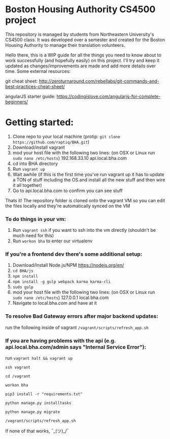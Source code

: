 # Boston Housing Authority CS4500 project
This repository is managed by students from Northeastern University's CS4500 class. It was developed over a semester and created for the Boston Housing Authority to manage their translation volunteers.


Hello there, this is a WIP guide for all the things you need to know about to work successfully (and hopefully easily) on this project. I'll try and keep it updated as changes/improvements are made and add more details over time.
Some external resources:

git cheat sheet: http://zeroturnaround.com/rebellabs/git-commands-and-best-practices-cheat-sheet/

angularJS starter guide: https://codingislove.com/angularjs-for-complete-beginners/
 

# Getting started:

1. Clone repo to your local machine (protip: `git clone https://github.com/raptiq/BHA.git`)
2. Download/install vagrant
3. mod your host file with the following two lines: (on OSX or Linux run `sudo nano /etc/hosts`)
192.168.33.10 api.local.bha.com
4. cd into BHA directory
5. Run `vagrant up`
6. Wait awhile (if this is the first time you've run vagrant up it has to update a TON of stuff including the OS and install all the new stuff and then wire it all together)
7. Go to api.local.bha.com to confirm you can see stuff

Thats it! The repository folder is cloned onto the vagrant VM so you can edit the files locally and they're automatically synced on the VM

### To do things in your vm:
1. Run `vagrant ssh` if you want to ssh into the vm directly (shouldn't be much need for this)
2. Run `workon bha` to enter our virtualenv

### If you're a frontend dev there's some additional setup:

1. Download/Install Node.js/NPM https://nodejs.org/en/
2. `cd BHA/js`
3. `npm install`
4. `npm install -g gulp webpack karma karma-cli`
5. `sudo gulp`
6. mod your host file with the following two lines: (on OSX or Linux run `sudo nano /etc/hosts`)
127.0.0.1 local.bha.com
7. Navigate to local.bha.com and have at it

 
### To resolve Bad Gateway errors after major backend updates:

run the following inside of vagrant
`/vagrant/scripts/refresh_app.sh`

### If you are having problems with the api (e.g. api.local.bha.com/admin says "Internal Service Error"):
run `vagrant halt && vagrant up`

`ssh vagrant`

`cd /vagrant`

`workon bha`

`pip3 install -r "requirements.txt"`

`python manage.py installtasks`

`python manage.py migrate`

`/vagrant/scripts/refresh_app.sh`

If none of that works, ¯\_(ツ)_/¯
